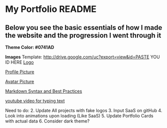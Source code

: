 # My Portfolio README

## Below you see the basic essentials of how I made the website and the progression I went through it


**Theme Color: #0741AD**

**Images**
Template: http://drive.google.com/uc?export=view&id=PASTE YOU ID HERE 
[Logo](http://drive.google.com/uc?export=view&id=1v5K_gX_mkfP61ENo1fk2gJEC7eXm9mrc)

[Profile Picture](http://drive.google.com/uc?export=view&id=1DAdwvQFv8A_k5zVpajFww3uxIJ0-muql)

[Avatar Picture](https://images2.imgbox.com/b3/83/556M30XK_o.png)


[Markdown Syntax and Best Practices](https://www.markdownguide.org/basic-syntax/)


[youtube video for typing text](https://www.youtube.com/watch?v=T4VE_6v9hFs)


Need to do:
2. Update All projects with fake logos
3. Input SaaS on gitHub
4. Look into animations upon loading (Like SaaS)
5. Update Portfolio Cards with actual data
6. Consider dark theme?
